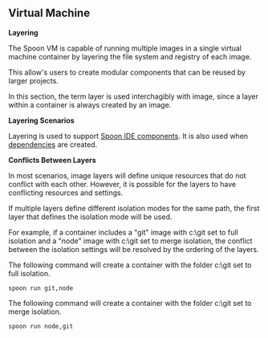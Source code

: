 ## Virtual Machine

**Layering**

The Spoon VM is capable of running multiple images in a single virtual machine container by layering the file system and registry of each image.

This allow's users to create modular components that can be reused by larger projects. 

In this section, the term layer is used interchagibly with image, since a layer within a container is always created by an image.

**Layering Scenarios**

Layering is used to support [Spoon IDE components](/docs/reference#ide-runtimes-and-components). It is also used when [dependencies](/docs/reference#dependencies) are created.

**Conflicts Between Layers**

In most scenarios, image layers will define unique resources that do not conflict with each other. However, it is possible for the layers to have conflicting resources and settings.

If multiple layers define different isolation modes for the same path, the first layer that defines the isolation mode will be used. 

For example, if a container includes a "git" image with c:\git set to full isolation and a "node" image with c:\git set to merge isolation, the conflict between the isolation settings will be resolved by the ordering of the layers.

The following command will create a container with the folder c:\git set to full isolation.

```
spoon run git,node
```

The following command will create a container with the folder c:\git set to merge isolation.

```
spoon run node,git
```